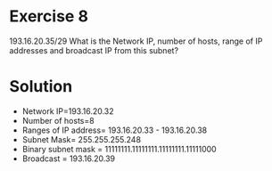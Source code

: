 # Exercise 8
193.16.20.35/29
What is the Network IP, number of hosts, range of IP addresses and broadcast IP from this subnet?
# Solution
- Network IP=193.16.20.32
- Number of hosts=8
- Ranges of IP address= 193.16.20.33 - 193.16.20.38
- Subnet Mask= 255.255.255.248
- Binary subnet mask = 11111111.11111111.11111111.11111000
- Broadcast = 193.16.20.39